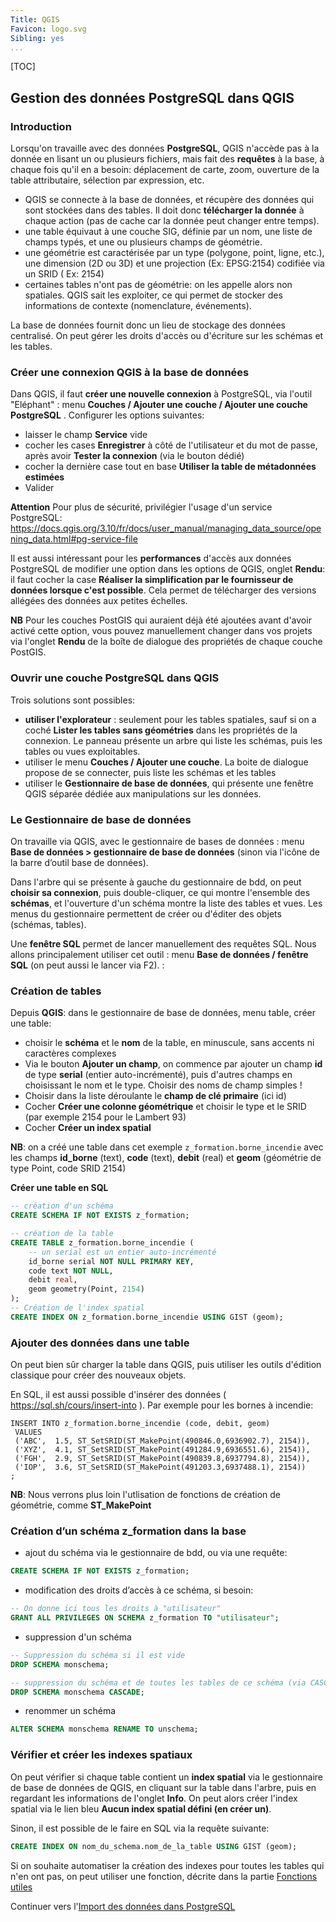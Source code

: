 ```yaml
---
Title: QGIS
Favicon: logo.svg
Sibling: yes
...
```


[TOC]

## Gestion des données PostgreSQL dans QGIS

### Introduction

Lorsqu'on travaille avec des données **PostgreSQL**, QGIS n'accède pas à la donnée en lisant un ou plusieurs fichiers, mais fait des **requêtes** à la base, à chaque fois qu'il en a besoin: déplacement de carte, zoom, ouverture de la table attributaire, sélection par expression, etc.

* QGIS se connecte à la base de données, et récupère des données qui sont stockées dans des tables. Il doit donc **télécharger la donnée** à chaque action (pas de cache car la donnée peut changer entre temps).
* une table équivaut à une couche SIG, définie par un nom, une liste de champs typés, et une ou plusieurs champs de géométrie.
* une géométrie est caractérisée par un type (polygone, point, ligne, etc.), une dimension (2D ou 3D) et une projection (Ex: EPSG:2154) codifiée via un SRID ( Ex: 2154)
* certaines tables n'ont pas de géométrie: on les appelle alors non spatiales. QGIS sait les exploiter, ce qui permet de stocker des informations de contexte (nomenclature, événements).

La base de données fournit donc un lieu de stockage des données centralisé. On peut gérer les droits d'accès ou d'écriture sur les schémas et les tables.


### Créer une connexion QGIS à la base de données

Dans QGIS, il faut **créer une nouvelle connexion** à PostgreSQL, via l'outil "Eléphant" : menu **Couches / Ajouter une couche / Ajouter une couche PostgreSQL** . Configurer les options suivantes:

* laisser le champ **Service** vide
* cocher les cases **Enregistrer** à côté de l'utilisateur et du mot de passe, après avoir **Tester la connexion** (via le bouton dédié)
* cocher la dernière case tout en base **Utiliser la table de métadonnées estimées**
* Valider

**Attention** Pour plus de sécurité, privilégier l'usage d'un service PostgreSQL: 
https://docs.qgis.org/3.10/fr/docs/user_manual/managing_data_source/opening_data.html#pg-service-file

Il est aussi intéressant pour les **performances** d'accès aux données PostgreSQL de modifier une option dans les options de QGIS, onglet **Rendu**: il faut cocher la case **Réaliser la simplification par le fournisseur de données lorsque c'est possible**. Cela permet de télécharger des versions allégées des données aux petites échelles.

**NB** Pour les couches PostGIS qui auraient déjà été ajoutées avant d'avoir activé cette option, vous pouvez manuellement changer dans vos projets via l'onglet **Rendu** de la boîte de dialogue des propriétés de chaque couche PostGIS.

### Ouvrir une couche PostgreSQL dans QGIS

Trois solutions sont possibles:

* **utiliser l'explorateur** : seulement pour les tables spatiales, sauf si on a coché **Lister les tables sans géométries** dans les propriétés de la connexion. Le panneau présente un arbre qui liste les schémas, puis les tables ou vues exploitables.
* utiliser le menu **Couches / Ajouter une couche**. La boite de dialogue propose de se connecter, puis liste les schémas et les tables
* utiliser le **Gestionnaire de base de données**, qui présente une fenêtre QGIS séparée dédiée aux manipulations sur les données.

### Le Gestionnaire de base de données

On travaille via QGIS, avec le gestionnaire de bases de données : menu **Base de données > gestionnaire de base de données** (sinon via l'icône de la barre d’outil base de données).

Dans l'arbre qui se présente à gauche du gestionnaire de bdd, on peut **choisir sa connexion**, puis double-cliquer, ce qui montre l'ensemble des **schémas**, et l'ouverture d'un schéma montre la liste des tables et vues. Les menus du gestionnaire permettent de créer ou d'éditer des objets (schémas, tables).

Une **fenêtre SQL** permet de lancer manuellement des requêtes SQL. Nous allons principalement utiliser cet outil : menu **Base de données / fenêtre SQL** (on peut aussi le lancer via F2). :

### Création de tables

Depuis **QGIS**: dans le gestionnaire de base de données, menu table, créer une table:

* choisir le **schéma** et le **nom** de la table, en minuscule, sans accents ni caractères complexes
* Via le bouton **Ajouter un champ**, on commence par ajouter un champ **id** de type **serial** (entier auto-incrémenté), puis d'autres champs en choisissant le nom et le type. Choisir des noms de champ simples !
* Choisir dans la liste déroulante le **champ de clé primaire** (ici id)
* Cocher **Créer une colonne géométrique** et choisir le type et le SRID (par exemple 2154 pour le Lambert 93)
* Cocher **Créer un index spatial**

**NB**: on a créé une table dans cet exemple `z_formation.borne_incendie` avec les champs **id_borne** (text), **code** (text), **debit** (real) et **geom** (géométrie de type Point, code SRID 2154)

**Créer une table en SQL**

```sql
-- création d'un schéma
CREATE SCHEMA IF NOT EXISTS z_formation;

-- création de la table
CREATE TABLE z_formation.borne_incendie (
    -- un serial est un entier auto-incrémenté
    id_borne serial NOT NULL PRIMARY KEY,
    code text NOT NULL,
    debit real,
    geom geometry(Point, 2154)
);
-- Création de l'index spatial
CREATE INDEX ON z_formation.borne_incendie USING GIST (geom);

```

### Ajouter des données dans une table

On peut bien sûr charger la table dans QGIS, puis utiliser les outils d'édition classique pour créer des nouveaux objets.

En SQL, il est aussi possible d'insérer des données ( https://sql.sh/cours/insert-into ). Par exemple pour les bornes à incendie:


```
INSERT INTO z_formation.borne_incendie (code, debit, geom)
 VALUES
 ('ABC',  1.5, ST_SetSRID(ST_MakePoint(490846.0,6936902.7), 2154)),
 ('XYZ',  4.1, ST_SetSRID(ST_MakePoint(491284.9,6936551.6), 2154)),
 ('FGH',  2.9, ST_SetSRID(ST_MakePoint(490839.8,6937794.8), 2154)),
 ('IOP',  3.6, ST_SetSRID(ST_MakePoint(491203.3,6937488.1), 2154))
;
```

**NB**: Nous verrons plus loin l'utlisation de fonctions de création de géométrie, comme **ST_MakePoint**


### Création d’un schéma z_formation dans la base

* ajout du schéma via le gestionnaire de bdd, ou via une requête:

```sql
CREATE SCHEMA IF NOT EXISTS z_formation;
```

* modification des droits d’accès à ce schéma, si besoin:

```sql
-- On donne ici tous les droits à "utilisateur"
GRANT ALL PRIVILEGES ON SCHEMA z_formation TO "utilisateur";
```

* suppression d'un schéma

```sql
-- Suppression du schéma si il est vide
DROP SCHEMA monschema;

-- suppression du schéma et de toutes les tables de ce schéma (via CASCADE) !!! ATTENTION !!!
DROP SCHEMA monschema CASCADE;
```

* renommer un schéma

```sql
ALTER SCHEMA monschema RENAME TO unschema;
```

### Vérifier et créer les indexes spatiaux

On peut vérifier si chaque table contient un **index spatial** via le gestionnaire de base de données de QGIS, en cliquant sur la table dans l'arbre, puis en regardant les informations de l'onglet **Info**. On peut alors créer l'index spatial via le lien bleu **Aucun index spatial défini (en créer un)**.

Sinon, il est possible de le faire en SQL via la requête suivante:

```sql
CREATE INDEX ON nom_du_schema.nom_de_la_table USING GIST (geom);
```

Si on souhaite automatiser la création des indexes pour toutes les tables qui n'en ont pas, on peut utiliser une fonction, décrite dans la partie [Fonctions utiles](./utils.md)

Continuer vers l'[Import des données dans PostgreSQL](./import_data.md)
